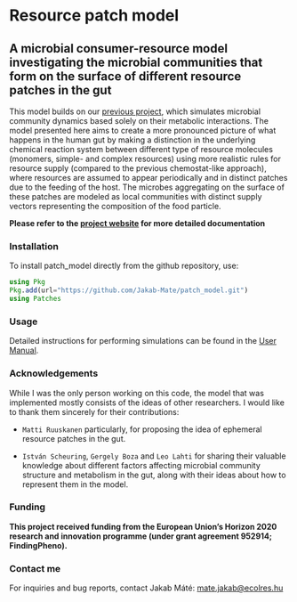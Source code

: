 # Resource patch model

## A microbial consumer-resource model investigating the microbial communities that form on the surface of different resource patches in the gut

This model builds on our [previous project](https://github.com/Jakab-Mate/MiCroSim.jl), which simulates microbial community dynamics based solely on their metabolic interactions. The model presented here aims to create a more pronounced picture of what happens in the human gut by making a distinction in the underlying chemical reaction system between different type of resource molecules (monomers, simple- and complex resources) using more realistic rules for resource supply (compared to the previous chemostat-like approach), where resources are assumed to appear periodically and in distinct patches due to the feeding of the host. The microbes aggregating on the surface of these patches are modeled as local communities with distinct supply vectors representing the composition of the food particle.

**Please refer to the [project website](https://jakab-mate.github.io/patch_model/dev/readme/) for more detailed documentation**

### Installation
To install patch_model directly from the github repository, use:

```julia
using Pkg
Pkg.add(url="https://github.com/Jakab-Mate/patch_model.git")
using Patches
```

### Usage
Detailed instructions for performing simulations can be found in the [User Manual](https://jakab-mate.github.io/MiCroSim.jl/dev/).

### Acknowledgements
While I was the only person working on this code, the model that was implemented mostly consists of the ideas of other researchers. I would like to thank them sincerely for their contributions:

- `Matti Ruuskanen` particularly, for proposing the idea of ephemeral resource patches in the gut.

- `István Scheuring`, `Gergely Boza` and `Leo Lahti` for sharing their valuable knowledge about different factors affecting microbial community structure and metabolism in the gut, along with their ideas about how to represent them in the model.

### Funding

**This project received funding from the European Union’s Horizon 2020 research and innovation programme (under grant agreement 952914; FindingPheno).**

### Contact me

For inquiries and bug reports, contact Jakab Máté: mate.jakab@ecolres.hu


